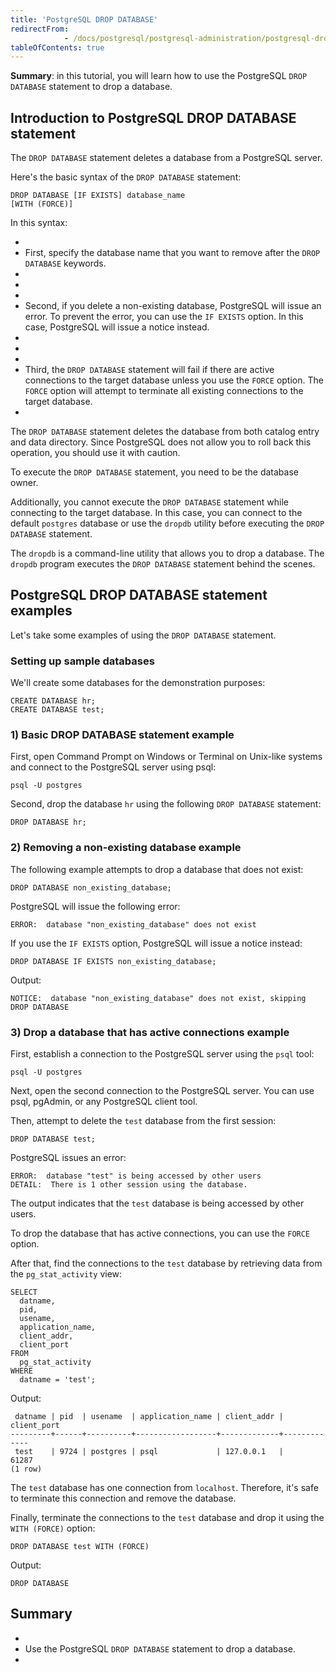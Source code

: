 ```yaml
---
title: 'PostgreSQL DROP DATABASE'
redirectFrom: 
            - /docs/postgresql/postgresql-administration/postgresql-drop-database/
tableOfContents: true
---
```



**Summary**: in this tutorial, you will learn how to use the PostgreSQL `DROP DATABASE` statement to drop a database.





## Introduction to PostgreSQL DROP DATABASE statement





The `DROP DATABASE` statement deletes a database from a PostgreSQL server.





Here's the basic syntax of the `DROP DATABASE` statement:





```
DROP DATABASE [IF EXISTS] database_name
[WITH (FORCE)]
```





In this syntax:





- 
- First, specify the database name that you want to remove after the `DROP DATABASE` keywords.
- 
-
- 
- Second, if you delete a non-existing database, PostgreSQL will issue an error. To prevent the error, you can use the `IF EXISTS` option. In this case, PostgreSQL will issue a notice instead.
- 
-
- 
- Third, the `DROP DATABASE` statement will fail if there are active connections to the target database unless you use the `FORCE` option. The `FORCE` option will attempt to terminate all existing connections to the target database.
- 





The `DROP DATABASE` statement deletes the database from both catalog entry and data directory. Since PostgreSQL does not allow you to roll back this operation, you should use it with caution.





To execute the `DROP DATABASE` statement, you need to be the database owner.





Additionally, you cannot execute the `DROP DATABASE` statement while connecting to the target database. In this case, you can connect to the default `postgres` database or use the `dropdb` utility before executing the `DROP DATABASE` statement.





The `dropdb` is a command-line utility that allows you to drop a database. The `dropdb` program executes the `DROP DATABASE` statement behind the scenes.





## PostgreSQL DROP DATABASE statement examples





Let's take some examples of using the `DROP DATABASE` statement.





### Setting up sample databases





We'll create some databases for the demonstration purposes:





```
CREATE DATABASE hr;
CREATE DATABASE test;
```





### 1) Basic DROP DATABASE statement example





First, open Command Prompt on Windows or Terminal on Unix-like systems and connect to the PostgreSQL server using psql:





```
psql -U postgres
```





Second, drop the database `hr` using the following `DROP DATABASE` statement:





```
DROP DATABASE hr;
```





### 2) Removing a non-existing database example





The following example attempts to drop a database that does not exist:





```
DROP DATABASE non_existing_database;
```





PostgreSQL will issue the following error:





```
ERROR:  database "non_existing_database" does not exist
```





If you use the `IF EXISTS` option, PostgreSQL will issue a notice instead:





```
DROP DATABASE IF EXISTS non_existing_database;
```





Output:





```
NOTICE:  database "non_existing_database" does not exist, skipping
DROP DATABASE
```





### 3) Drop a database that has active connections example





First, establish a connection to the PostgreSQL server using the `psql` tool:





```
psql -U postgres
```





Next, open the second connection to the PostgreSQL server. You can use psql, pgAdmin, or any PostgreSQL client tool.





Then, attempt to delete the `test` database from the first session:





```
DROP DATABASE test;
```





PostgreSQL issues an error:





```
ERROR:  database "test" is being accessed by other users
DETAIL:  There is 1 other session using the database.
```





The output indicates that the `test` database is being accessed by other users.





To drop the database that has active connections, you can use the `FORCE` option.





After that, find the connections to the `test` database by retrieving data from the `pg_stat_activity` view:





```
SELECT
  datname,
  pid,
  usename,
  application_name,
  client_addr,
  client_port
FROM
  pg_stat_activity
WHERE
  datname = 'test';
```





Output:





```
 datname | pid  | usename  | application_name | client_addr | client_port
---------+------+----------+------------------+-------------+-------------
 test    | 9724 | postgres | psql             | 127.0.0.1   |       61287
(1 row)
```





The `test` database has one connection from `localhost`. Therefore, it's safe to terminate this connection and remove the database.





Finally, terminate the connections to the `test` database and drop it using the `WITH (FORCE)` option:





```
DROP DATABASE test WITH (FORCE)
```





Output:





```
DROP DATABASE
```





## Summary





- 
- Use the PostgreSQL `DROP DATABASE` statement to drop a database.
- 


